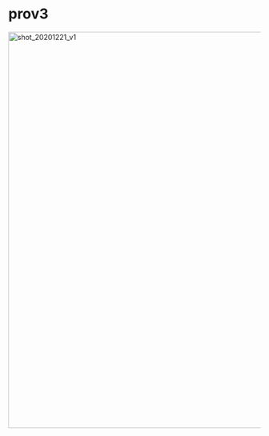 # prov3

<img width="791" alt="shot_20201221_v1" src="https://user-images.githubusercontent.com/62828568/102745685-ea052980-439f-11eb-8f53-57405333bd4b.png">